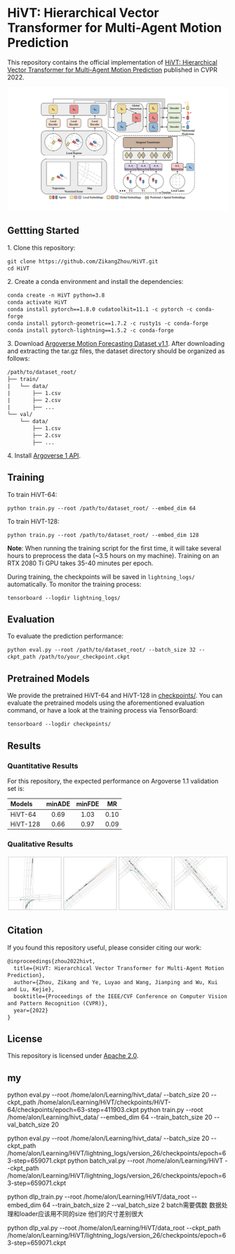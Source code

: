 # HiVT: Hierarchical Vector Transformer for Multi-Agent Motion Prediction
This repository contains the official implementation of [HiVT: Hierarchical Vector Transformer for Multi-Agent Motion Prediction](https://openaccess.thecvf.com/content/CVPR2022/papers/Zhou_HiVT_Hierarchical_Vector_Transformer_for_Multi-Agent_Motion_Prediction_CVPR_2022_paper.pdf) published in CVPR 2022.

![](assets/overview.png)

## Gettting Started

1\. Clone this repository:
```
git clone https://github.com/ZikangZhou/HiVT.git
cd HiVT
```

2\. Create a conda environment and install the dependencies:
```
conda create -n HiVT python=3.8
conda activate HiVT
conda install pytorch==1.8.0 cudatoolkit=11.1 -c pytorch -c conda-forge
conda install pytorch-geometric==1.7.2 -c rusty1s -c conda-forge
conda install pytorch-lightning==1.5.2 -c conda-forge
```

3\. Download [Argoverse Motion Forecasting Dataset v1.1](https://www.argoverse.org/av1.html). After downloading and extracting the tar.gz files, the dataset directory should be organized as follows:
```
/path/to/dataset_root/
├── train/
|   └── data/
|       ├── 1.csv
|       ├── 2.csv
|       ├── ...
└── val/
    └── data/
        ├── 1.csv
        ├── 2.csv
        ├── ...
```

4\. Install [Argoverse 1 API](https://github.com/argoai/argoverse-api).

## Training

To train HiVT-64:
```
python train.py --root /path/to/dataset_root/ --embed_dim 64
```

To train HiVT-128:
```
python train.py --root /path/to/dataset_root/ --embed_dim 128
```

**Note**: When running the training script for the first time, it will take several hours to preprocess the data (~3.5 hours on my machine). Training on an RTX 2080 Ti GPU takes 35-40 minutes per epoch.

During training, the checkpoints will be saved in `lightning_logs/` automatically. To monitor the training process:
```
tensorboard --logdir lightning_logs/
```

## Evaluation

To evaluate the prediction performance:
```
python eval.py --root /path/to/dataset_root/ --batch_size 32 --ckpt_path /path/to/your_checkpoint.ckpt
```

## Pretrained Models

We provide the pretrained HiVT-64 and HiVT-128 in [checkpoints/](checkpoints). You can evaluate the pretrained models using the aforementioned evaluation command, or have a look at the training process via TensorBoard:
```
tensorboard --logdir checkpoints/
```

## Results

### Quantitative Results

For this repository, the expected performance on Argoverse 1.1 validation set is:

| Models | minADE | minFDE | MR |
| :--- | :---: | :---: | :---: |
| HiVT-64 | 0.69 | 1.03 | 0.10 |
| HiVT-128 | 0.66 | 0.97 | 0.09 |

### Qualitative Results

![](assets/visualization.png)

## Citation

If you found this repository useful, please consider citing our work:

```
@inproceedings{zhou2022hivt,
  title={HiVT: Hierarchical Vector Transformer for Multi-Agent Motion Prediction},
  author={Zhou, Zikang and Ye, Luyao and Wang, Jianping and Wu, Kui and Lu, Kejie},
  booktitle={Proceedings of the IEEE/CVF Conference on Computer Vision and Pattern Recognition (CVPR)},
  year={2022}
}
```

## License

This repository is licensed under [Apache 2.0](LICENSE).
## my 
python eval.py --root /home/alon/Learning/hivt_data/ --batch_size 20 --ckpt_path     /home/alon/Learning/HiVT/checkpoints/HiVT-64/checkpoints/epoch=63-step=411903.ckpt
python train.py --root  /home/alon/Learning/hivt_data/ --embed_dim 64  --train_batch_size 20 --val_batch_size 20

python eval.py --root  /home/alon/Learning/hivt_data/ --batch_size 20 --ckpt_path /home/alon/Learning/HiVT/lightning_logs/version_26/checkpoints/epoch=63-step=659071.ckpt
python batch_val.py --root  /home/alon/Learning/HiVT  --ckpt_path /home/alon/Learning/HiVT/lightning_logs/version_26/checkpoints/epoch=63-step=659071.ckpt


python dlp_train.py --root  /home/alon/Learning/HiVT/data_root --embed_dim 64  --train_batch_size 2 --val_batch_size 2  batch需要偶数 数据处理和loader应该用不同的size 他们的尺寸差别很大

python dlp_val.py --root  /home/alon/Learning/HiVT/data_root  --ckpt_path /home/alon/Learning/HiVT/lightning_logs/version_26/checkpoints/epoch=63-step=659071.ckpt